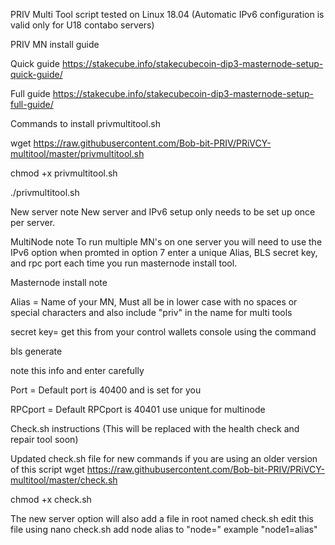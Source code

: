 PRIV Multi Tool script tested on Linux 18.04
(Automatic IPv6 configuration is valid only for U18 contabo servers)

PRIV MN install guide

Quick guide
https://stakecube.info/stakecubecoin-dip3-masternode-setup-quick-guide/

Full guide
https://stakecube.info/stakecubecoin-dip3-masternode-setup-full-guide/


Commands to install privmultitool.sh

wget https://raw.githubusercontent.com/Bob-bit-PRIV/PRiVCY-multitool/master/privmultitool.sh

chmod +x privmultitool.sh

./privmultitool.sh


New server note
New server and IPv6 setup only needs to be set up once per server.


MultiNode note
To run multiple MN's on one server you will need to use the IPv6 option when promted in option 7 enter a unique Alias, BLS secret key, and rpc port each time you run masternode install tool.


Masternode install note

Alias = Name of your MN, Must all be in lower case with no spaces or special characters and also include "priv" in the name for multi tools

secret key= get this from your control wallets console using the command

bls generate

note this info and enter carefully

Port = Default port is 40400 and is set for you

RPCport = Default RPCport is 40401 use unique for multinode


Check.sh instructions (This will be replaced with the health check and repair tool soon)

Updated check.sh file for new commands if you are using an older version of this script
wget https://raw.githubusercontent.com/Bob-bit-PRIV/PRiVCY-multitool/master/check.sh

chmod +x check.sh

The new server option will also add a file in root named check.sh
edit this file using 
nano check.sh
add node alias to "node="
example "node1=alias"
